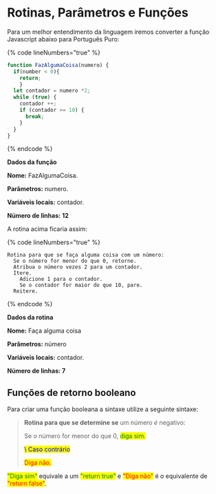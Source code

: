 # Rotinas, Parâmetros e Funções

Para um melhor entendimento da linguagem iremos converter a função Javascript abaixo para Português Puro:

{% code lineNumbers="true" %}
```javascript
function FazAlgumaCoisa(numero) {
  if(number < 0){
    return;
    }
  let contador = numero *2;
  while (true) {
    contador ++;
    if (contador >= 10) {
      break;
    }
  }
}
```
{% endcode %}

**Dados da função**

**Nome:** FazAlgumaCoisa.

**Parâmetros:** numero.

**Variáveis locais:** contador.

**Número de linhas:** **12**



A rotina acima ficaria assim:

{% code lineNumbers="true" %}
```textile
Rotina para que se faça alguma coisa com um número:
  Se o número for menor do que 0, retorne.
  Atribua o número vezes 2 para um contador.
  Itere.
    Adicione 1 para o contador.
    Se o contador for maior do que 10, pare.
  Reitere.
```
{% endcode %}

**Dados da rotina**

**Nome:** Faça alguma coisa

**Parâmetros:** número

**Variáveis locais:** contador.

**Número de linhas: 7**

## Funções de retorno booleano

Para criar uma função booleana a sintaxe utilize a seguinte sintaxe:

> **Rotina para que se determine se** um número _é_ negativo:&#x20;
>
> &#x20; Se o número for menor do que 0, <mark style="color:green;">diga sim.</mark>&#x20;
>
> &#x20; <mark style="color:blue;">\ Caso contrário</mark>
>
> &#x20; <mark style="color:red;">Diga não.</mark>

<mark style="color:green;">"Diga sim"</mark> equivale a um <mark style="color:green;">"return true"</mark> e <mark style="color:red;">"Diga não"</mark> é o equivalente de <mark style="color:red;">"return false"</mark>.
